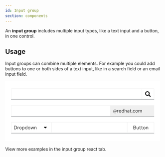 ```yaml
---
id: Input group
section: components
---
```

An **input group** includes multiple input types, like a text input and a button, in one control.

## Usage

Input groups can combine multiple elements. For example you could add buttons to one or both sides of a text input, like in a search field or an email input field. 

<img src="./img/input-group.png" alt="Example of input groups" width="496"/>

View more examples in the input group react tab.